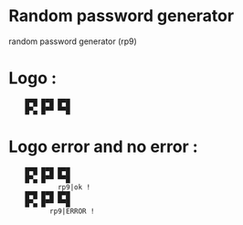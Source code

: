 # Random password generator
random password generator (rp9)

# Logo :
        █▀█ █▀█ █▀█ 
        █▀▄ █▀▀ ▀▀█
        
# Logo error and no error :
        █▀█ █▀█ █▀█ 
        █▀▄ █▀▀ ▀▀█
                rp9|ok !              
        █▀█ █▀█ █▀█
        █▀▄ █▀▀ ▀▀█
	          rp9|ERROR ! 
